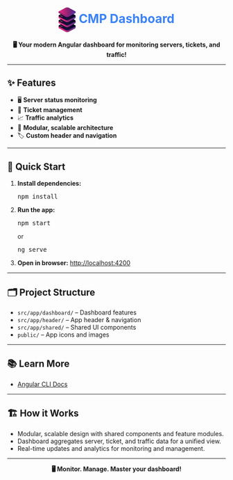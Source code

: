 <h1 align="center"><img src="public/logo.png" width="40" style="vertical-align:middle;"/> <span style="color:#3B82F6">CMP Dashboard</span></h1>

<p align="center">
  <b>🖥️ Your modern Angular dashboard for monitoring servers, tickets, and traffic!</b>
</p>

---

## ✨ Features

- 🖥️ <b>Server status monitoring</b>
- 🎫 <b>Ticket management</b>
- 📈 <b>Traffic analytics</b>
- 🧩 <b>Modular, scalable architecture</b>
- 🏷️ <b>Custom header and navigation</b>

---

## 🚀 Quick Start

1. <b>Install dependencies:</b>
   <pre>npm install</pre>
2. <b>Run the app:</b>
   <pre>npm start</pre>
   or
   <pre>ng serve</pre>
3. <b>Open in browser:</b>
   <a href="http://localhost:4200">http://localhost:4200</a>

---

## 🗂️ Project Structure

- <code>src/app/dashboard/</code> – Dashboard features
- <code>src/app/header/</code> – App header & navigation
- <code>src/app/shared/</code> – Shared UI components
- <code>public/</code> – App icons and images

---

## 📚 Learn More

- [Angular CLI Docs](https://angular.io/cli)

---

## 🏗️ How it Works

- Modular, scalable design with shared components and feature modules.
- Dashboard aggregates server, ticket, and traffic data for a unified view.
- Real-time updates and analytics for monitoring and management.

---

<p align="center">
  <b>🖥️ Monitor. Manage. Master your dashboard!</b>
</p>
